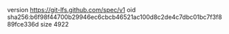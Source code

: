 version https://git-lfs.github.com/spec/v1
oid sha256:b6f98f44700b29946ec6cbcb46521ac100d8c2de4c7dbc01bc7f3f889fce336d
size 4922
